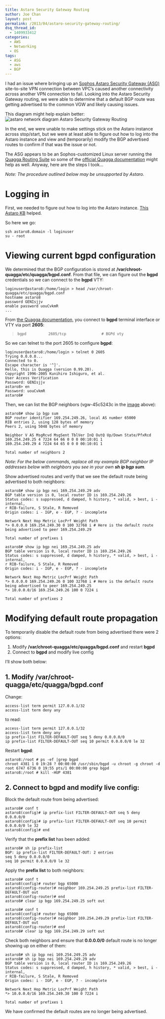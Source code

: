 ```yaml
---
title: Astaro Security Gateway Routing
author: Joe Chan
layout: post
permalink: /2013/04/astaro-security-gateway-routing/
dsq_thread_id:
  - 1409933412
categories:
  - AWS
  - Networking
  - OS
tags:
  - ASG
  - aws
  - BGP
---
```

I had an issue where bringing up an <a href="http://aws.amazon.com/articles/1909971399457482" onclick="javascript:_gaq.push(['_trackEvent','outbound-article','http://aws.amazon.com/articles/1909971399457482']);">Sophos Astaro Security Gateway (ASG)</a> site-to-site VPN connection between VPC&#8217;s caused another connectivity across another VPN connection to fail. Looking into the Astaro Security Gateway routing, we were able to determine that a default BGP route was getting advertised to the common VGW and likely causing issues.

This diagram might help explain better: ![astaro network diagram Astaro Security Gateway Routing][1]

In the end, we were unable to make settings stick on the Astaro instance across stop/start, but we were at least able to figure out how to log into the Astaro instance and view and (temporarily) modify the BGP advertised routes to confirm if that was the issue or not.

The ASG appears to be an Sophos-customized Linux server running the <a href="http://www.nongnu.org/quagga/" onclick="javascript:_gaq.push(['_trackEvent','outbound-article','http://www.nongnu.org/quagga/']);">Quagga Routing Suite</a> so some of the <a href="http://www.nongnu.org/quagga/docs/docs-info.html" onclick="javascript:_gaq.push(['_trackEvent','outbound-article','http://www.nongnu.org/quagga/docs/docs-info.html']);">official Quagga documentation</a> might help as well. Anyway, here are the steps I took&#8230;

*Note: The procedure outlined below may be unsupported by Astaro.*

# Logging in

First, we needed to figure out how to log into the Astaro instance. <a href="http://www.sophos.com/en-us/support/knowledgebase/115030.aspx" onclick="javascript:_gaq.push(['_trackEvent','outbound-article','http://www.sophos.com/en-us/support/knowledgebase/115030.aspx']);">This Astaro KB</a> helped.

So here we go:

    ssh astaro8.domain -l loginuser
    su - root
    

# Viewing current **bgpd** configuration

We determined that the BGP configuration is stored at **/var/chroot-quagga/etc/quagga/bgpd.conf**. From that file, we can figure out the **bgpd** credentials so we can connect to the **bgpd** VTY:

    loginuser@astaro8:/home/login > head /var/chroot-quagga/etc/quagga/bgpd.conf
    hostname astaro8
    password GENIsjjv
    enable password uouCvkmR
    ...
    

From <a href="http://www.nongnu.org/quagga/docs/docs-info.html#Install-the-Software" onclick="javascript:_gaq.push(['_trackEvent','outbound-article','http://www.nongnu.org/quagga/docs/docs-info.html#Install-the-Software']);">the Quagga documentation</a>, you connect to **bgpd** terminal interface or VTY via port **2605**:

>     bgpd          2605/tcp                # BGPd vty
>     

So we can telnet to the port 2605 to configure **bgpd**:

    loginuser@astaro8:/home/login > telnet 0 2605
    Trying 0.0.0.0...
    Connected to 0.
    Escape character is '^]'.
    Hello, this is Quagga (version 0.99.20).
    Copyright 1996-2005 Kunihiro Ishiguro, et al.
    User Access Verification
    Password: GENIsjjv
    astaro8> en
    Password: uouCvkmR
    astaro8#
    

Then, we can list the BGP neighbors (vgw-45c5243c in the <a href="http://assets.virtuallyhyper.com/2013-03-astaro-network-diagram.jpg" onclick="javascript:_gaq.push(['_trackEvent','outbound-article','http://assets.virtuallyhyper.com/2013-03-astaro-network-diagram.jpg']);">image</a> above):

    astaro8# show ip bgp sum
    BGP router identifier 169.254.249.26, local AS number 65000
    RIB entries 2, using 128 bytes of memory
    Peers 2, using 5048 bytes of memory
    
    Neighbor V AS MsgRcvd MsgSent TblVer InQ OutQ Up/Down State/PfxRcd
    169.254.249.25 4 7224 64 66 0 0 0 00:10:01 1
    169.254.249.29 4 7224 64 65 0 0 0 00:10:01 1
    
    Total number of neighbors 2
    

*Note: For the below commands, replace all my example BGP neighbor IP addresses below with neighbors you see in your own **sh ip bgp sum**.*

Show advertised routes and verify that we see the default route being advertised to both neighbors:

    astaro8# show ip bgp nei 169.254.249.29 adv
    BGP table version is 0, local router ID is 169.254.249.26
    Status codes: s suppressed, d damped, h history, * valid, > best, i - internal,
    r RIB-failure, S Stale, R Removed
    Origin codes: i - IGP, e - EGP, ? - incomplete
    
    Network Next Hop Metric LocPrf Weight Path
    *> 0.0.0.0 169.254.249.30 0 100 32768 i # Here is the default route being advertised to peer 169.254.249.29
    
    Total number of prefixes 1
    
    astaro8# show ip bgp nei 169.254.249.25 adv
    BGP table version is 0, local router ID is 169.254.249.26
    Status codes: s suppressed, d damped, h history, * valid, > best, i - internal,
    r RIB-failure, S Stale, R Removed
    Origin codes: i - IGP, e - EGP, ? - incomplete
    
    Network Next Hop Metric LocPrf Weight Path
    *> 0.0.0.0 169.254.249.26 0 100 32768 i # Here is the default route being advertised to peer 169.254.249.25
    *> 10.0.0.0/16 169.254.249.26 100 0 7224 i
    
    Total number of prefixes 2
    

# Modifying default route propagation

To temporarily disable the default route from being advertised there were 2 options:

1.  Modify **/var/chroot-quagga/etc/quagga/bgpd.conf** and restart **bgpd**
2.  Connect to **bgpd** and modify live config

I&#8217;ll show both below:

## 1. Modify **/var/chroot-quagga/etc/quagga/bgpd.conf**

Change:

    access-list term permit 127.0.0.1/32
    access-list term deny any
    

to read:

    access-list term permit 127.0.0.1/32
    access-list term deny any
    ip prefix-list FILTER-DEFAULT-OUT seq 5 deny 0.0.0.0/0
    ip prefix-list FILTER-DEFAULT-OUT seq 10 permit 0.0.0.0/0 le 32
    

Restart **bgpd**:

    astaro8:/root # ps -ef |grep bgpd
    chroot 4381 1 0 19:28 ? 00:00:00 /usr/sbin/bgpd -u chroot -g chroot -d
    root 6747 6736 0 19:55 pts/1 00:00:00 grep bgpd
    astaro8:/root # kill -HUP 4381
    

## 2. Connect to **bgpd** and modify live config:

Block the default route from being advertised:

    astaro8# conf t
    astaro8(config)# ip prefix-list FILTER-DEFAULT-OUT seq 5 deny 0.0.0.0/0
    astaro8(config)# ip prefix-list FILTER-DEFAULT-OUT seq 10 permit 0.0.0.0/0 le 32
    astaro8(config)# end
    

Verify that the **prefix list** has been added:

    astaro8# sh ip prefix-list
    BGP: ip prefix-list FILTER-DEFAULT-OUT: 2 entries
    seq 5 deny 0.0.0.0/0
    seq 10 permit 0.0.0.0/0 le 32
    

Apply the **prefix list** to both neighbors:

    astaro8# conf t
    astaro8(config)# router bgp 65000
    astaro8(config-router)# neighbor 169.254.249.25 prefix-list FILTER-DEFAULT-OUT out
    astaro8(config-router)# end
    astaro8# clear ip bgp 169.254.249.25 soft out
    
    astaro8# conf t
    astaro8(config)# router bgp 65000
    astaro8(config-router)# neighbor 169.254.249.29 prefix-list FILTER-DEFAULT-OUT out
    astaro8(config-router)# end
    astaro8# clear ip bgp 169.254.249.29 soft out
    

Check both neighbors and ensure that **0.0.0.0/0** default route is no longer showing up on either of them:

    astaro8# sh ip bgp nei 169.254.249.25 adv
    astaro8# sh ip bgp nei 169.254.249.29 adv
    BGP table version is 0, local router ID is 169.254.249.26
    Status codes: s suppressed, d damped, h history, * valid, > best, i - internal,
    r RIB-failure, S Stale, R Removed
    Origin codes: i - IGP, e - EGP, ? - incomplete
    
    Network Next Hop Metric LocPrf Weight Path
    *> 10.0.0.0/16 169.254.249.30 100 0 7224 i
    
    Total number of prefixes 1
    

We have confirmed the default routes are no longer being advertised.

<p class="wp-flattr-button">
  <a class="FlattrButton" style="display:none;" href="http://virtuallyhyper.com/2013/04/astaro-security-gateway-routing/" title=" Astaro Security Gateway Routing" rev="flattr;uid:virtuallyhyper;language:en_GB;category:text;tags:ASG,aws,BGP,blog;button:compact;">I had an issue where bringing up an Sophos Astaro Security Gateway (ASG) site-to-site VPN connection between VPC&#8217;s caused another connectivity across another VPN connection to fail. Looking into the...</a>
</p>

 [1]: http://assets.virtuallyhyper.com/2013-03-astaro-network-diagram.jpg "Astaro AWS VPN Network Diagram"